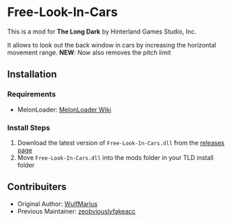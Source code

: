 # Free-Look-In-Cars

This is a mod for **The Long Dark** by Hinterland Games Studio, Inc.

It allows to look out the back window in cars by increasing the horizontal movement range. **NEW**: Now also removes the pitch limit

## Installation

### Requirements
- MelonLoader: [MelonLoader Wiki](https://melonwiki.xyz/#/?id=requirementse)

### Install Steps
1. Download the latest version of `Free-Look-In-Cars.dll` from the [releases page](https://github.com/Arkhorse/Free-Look-In-Cars/releases)
2. Move `Free-Look-In-Cars.dll` into the mods folder in your TLD install folder

## Contribuiters
- Original Author:		[WulfMarius](https://github.com/WulfMarius)
- Previous Maintainer:	[zeobviouslyfakeacc](https://github.com/zeobviouslyfakeacc)